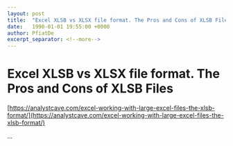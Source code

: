 ```yaml
---
layout: post
title:  "Excel XLSB vs XLSX file format. The Pros and Cons of XLSB Files"
date:   1990-01-01 19:55:00 +0000
author: PfiatDe
excerpt_separator: <!--more-->
---
```


# Excel XLSB vs XLSX file format. The Pros and Cons of XLSB Files

[https://analystcave.com/excel-working-with-large-excel-files-the-xlsb-format/](https://analystcave.com/excel-working-with-large-excel-files-the-xlsb-format/)

...
<!--more-->
